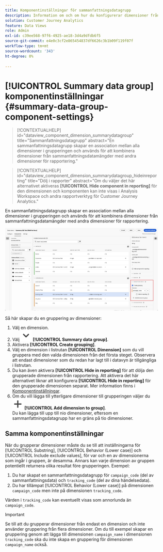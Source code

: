 ```yaml
---
title: Komponentinställningar för sammanfattningsdatagrupp
description: Information om och om hur du konfigurerar dimensioner från datauppsättningar för att säkerställa att du kan rapportera korrekt om sammanfattningsdata.
solution: Customer Journey Analytics
feature: Data Views
role: Admin
exl-id: c39ee568-97f6-4925-ae18-3d4a9dfdb6f5
source-git-commit: e4e0c3cf2e865454837df6626c3b1b09f119f07f
workflow-type: tm+mt
source-wordcount: '343'
ht-degree: 0%

---
```


# [!UICONTROL Summary data group] komponentinställningar {#summary-data-group-component-settings}

<!-- markdownlint-disable MD034 -->

>[!CONTEXTUALHELP]
>id="dataview_component_dimension_summarydatagroup"
>title="Sammanfattningsdatagrupp"
>abstract="En sammanfattningsdatagrupp skapar en association mellan alla dimensioner i grupperingen och används för att kombinera dimensioner från sammanfattningsdatamängder med andra dimensioner för rapportering."

<!-- markdownlint-enable MD034 -->

<!-- markdownlint-disable MD034 -->

>[!CONTEXTUALHELP]
>id="dataview_component_dimension_summarydatagroup_hideinreporting"
>title="Dölj i rapporter"
>abstract="Om du väljer det här alternativet aktiveras **[!UICONTROL Hide component in reporting]** för den dimensionen och komponenten kan inte visas i Analysis Workspace och andra rapportverktyg för Customer Journey Analytics."

<!-- markdownlint-enable MD034 -->



En sammanfattningsdatagrupp skapar en association mellan alla dimensioner i grupperingen och används för att kombinera dimensioner från sammanfattningsdatamängder med andra dimensioner för rapportering.

![Komponentinställningar för sammanfattningsdatagrupp](/help/data-views/assets/summary-data-group.png)

Så här skapar du en gruppering av dimensioner:

1. Välj en dimension.
1. Välj ![SparrNed](/help/assets/icons/ChevronDown.svg) **[!UICONTROL Summary data group]**.
1. Aktivera **[!UICONTROL Create grouping]**.
1. Välj en dimension i listrutan **[!UICONTROL Dimension]** som du vill gruppera med den valda dimensionen från det första steget. Observera att endast dimensioner som du redan har lagt till i datavyn är tillgängliga i listrutan.
1. Du kan även aktivera **[!UICONTROL Hide in reporting]** för att dölja den grupperade dimensionen från rapportering. Att aktivera det här alternativet liknar att konfigurera **[!UICONTROL Hide in reporting]** för den grupperade dimensionen separat. Mer information finns i [Komponentinställningar](overview.md).
1. Om du vill lägga till ytterligare dimensioner till grupperingen väljer du ![Lägg till](/help/assets/icons/Add.svg) **[!UICONTROL Add dimension to group]**.<br/>Du kan lägga till upp till nio dimensioner, eftersom en sammanfattningsdatagrupp har en gräns på tio dimensioner.

## Samma komponentinställningar

När du grupperar dimensioner måste du se till att inställningarna för [!UICONTROL Substring], [!UICONTROL Behavior (Lower case)] och [!UICONTROL Include exclude values], för var och en av dimensionerna som ingår i gruppen, är desamma. Annars kan varje dimension av gruppen potentiellt returnera olika resultat före grupperingen.
Exempel:

1. Du har skapat en sammanfattningsdatagrupp för `campaign_code` (del av sammanfattningsdata) och `tracking_code` (del av dina händelsedata).
1. Du har tillämpat [!UICONTROL Behavior (Lower case)] på dimensionen `campaign_code` men inte på dimensionen `tracking_code`.

Värden i `tracking_code` kan eventuellt visas som annorlunda än `campaign_code`.

>[!IMPORTANT]
>
>Se till att du grupperar dimensioner från endast en dimension och inte använder gruppering från flera dimensioner. Om du till exempel skapar en gruppering genom att lägga till dimensionen `campaign_name` i dimensionen `tracking_code` ska du inte skapa en gruppering för dimensionen `campaign_name` också.
>

